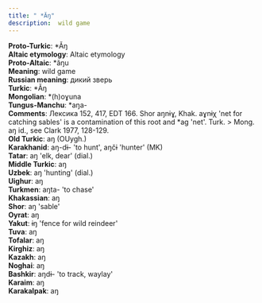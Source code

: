 ```yaml
---
title: " *Ăŋ"
description:  wild game
---
```


<strong>Proto-Turkic</strong>:  *Ăŋ<br>
<strong>Altaic etymology</strong>:  Altaic etymology<br>
<strong> Proto-Altaic</strong>:  *ăŋu<br>
<strong>Meaning</strong>:  wild game<br>
<strong>Russian meaning</strong>:  дикий зверь<br>
<strong>Turkic</strong>:  *Ăŋ<br>
<strong>Mongolian</strong>:  *(h)oɣuna<br>
<strong>Tungus-Manchu</strong>:  *aŋa-<br>
<strong>Comments</strong>:  Лексика 152, 417, EDT 166. Shor aŋnɨɣ, Khak. aɣnɨχ 'net for catching sables' is a contamination of this root and *ag 'net'. Turk. > Mong. aŋ id., see Clark 1977, 128-129.<br>
<strong>Old Turkic</strong>:  aŋ (OUygh.)<br>
<strong>Karakhanid</strong>:  aŋ-dɨ- 'to hunt', aŋčɨ 'hunter' (MK)<br>
<strong>Tatar</strong>:  aŋ 'elk, dear' (dial.)<br>
<strong>Middle Turkic</strong>:  aŋ<br>
<strong>Uzbek</strong>:  aŋ 'hunting' (dial.)<br>
<strong>Uighur</strong>:  aŋ<br>
<strong>Turkmen</strong>:  aŋta- 'to chase'<br>
<strong>Khakassian</strong>:  aŋ<br>
<strong>Shor</strong>:  aŋ 'sable'<br>
<strong>Oyrat</strong>:  aŋ<br>
<strong>Yakut</strong>:  ɨŋ 'fence for wild reindeer'<br>
<strong>Tuva</strong>:  aŋ<br>
<strong>Tofalar</strong>:  aŋ<br>
<strong>Kirghiz</strong>:  aŋ<br>
<strong>Kazakh</strong>:  aŋ<br>
<strong>Noghai</strong>:  aŋ<br>
<strong>Bashkir</strong>:  aŋdɨ- 'to track, waylay'<br>
<strong>Karaim</strong>:  aŋ<br>
<strong>Karakalpak</strong>:  aŋ<br>


